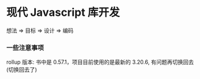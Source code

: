 # 现代 Javascript 库开发
想法 => 目标 => 设计 => 编码

### 一些注意事项
rollup 版本: 书中是 0.57.1，项目目前使用的是最新的 3.20.6, 有问题再切换回去(切换回去了)
